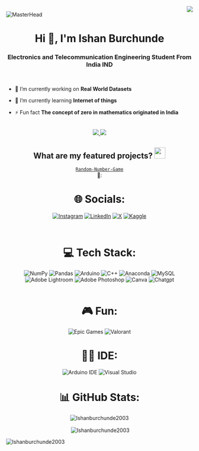 <img align="right" src="https://visitor-badge.laobi.icu/badge?page_id=Ishanburchunde2003.Ishanburchunde2003" />


![MasterHead](https://www.sherpadesk.com/hubfs/Blog%20Images/IT%20Helpdesks%20The%20Key%20to%20Digital%20Transformation%20Success/Featured_Digital.gif)
<h1 align="center">Hi 👋, I'm Ishan Burchunde</h1>
<h3 align="center">Electronics and Telecommunication Engineering Student From India IND</h3>
<br>

- 🔭 I’m currently working on **Real World Datasets**

- 🌱 I’m currently learning **Internet of things**

- ⚡ Fun fact **The concept of zero in mathematics originated in India**
<br>

<div align="center">
  <a href="mailto:iburchunde@gmail.com">
    <img src="https://img.shields.io/badge/Gmail-D14836?style=for-the-badge&logo=gmail&logoColor=white" />
  </a>
  <a href="http://linkedin.com/in/ishan-burchunde-282645151" target="_blank">
    <img src="https://img.shields.io/badge/LinkedIn-0077B5?style=for-the-badge&logo=linkedin&logoColor=white" target="_blank" />
  </a>

## What are my featured projects? <img src="https://user-images.githubusercontent.com/99719265/222153230-7756628c-4daf-4d16-9f06-e52ac3955942.gif" width="30px"> 
<code>[Random-Number-Game ](https://lnkd.in/dEeUpyXY)</code>🍵:



# 🌐 Socials:
[![Instagram](https://img.shields.io/badge/Instagram-E4405F?style=for-the-badge&logo=instagram&logoColor=white)](https://www.instagram.com/ishan_burchunde) [![LinkedIn](https://img.shields.io/badge/LinkedIn-0077B5?style=for-the-badge&logo=linkedin&logoColor=white)](http://linkedin.com/in/ishan-burchunde-282645151) [![X](https://img.shields.io/badge/X-000000?style=for-the-badge&logo=x&logoColor=white)](https://x.com/IBurchunde_) [![Kaggle](https://img.shields.io/badge/kaggle-%20-blue)](https://www.kaggle.com/KhushiBhadange)

<br>

# 💻 Tech Stack:
![NumPy](https://img.shields.io/badge/Numpy-777BB4?style=for-the-badge&logo=numpy&logoColor=white) ![Pandas](https://img.shields.io/badge/Pandas-2C2D72?style=for-the-badge&logo=pandas&logoColor=white) ![Arduino](https://img.shields.io/badge/Arduino-00979D?style=for-the-badge&logo=Arduino&logoColor=white) ![C++](https://img.shields.io/badge/C%2B%2B-00599C?style=for-the-badge&logo=c%2B%2B&logoColor=white) ![Anaconda](https://img.shields.io/badge/conda-342B029.svg?&style=for-the-badge&logo=anaconda&logoColor=white) ![MySQL](https://img.shields.io/badge/MySQL-005C84?style=for-the-badge&logo=mysql&logoColor=white) ![Adobe Lightroom](https://img.shields.io/badge/Adobe%20Lightroom-31A8FF?style=for-the-badge&logo=Adobe%20Lightroom&logoColor=white) ![Adobe Photoshop](https://img.shields.io/badge/Adobe%20Photoshop-31A8FF?style=for-the-badge&logo=Adobe%20Photoshop&logoColor=black) ![Canva](https://img.shields.io/badge/Canva-%2300C4CC.svg?&style=for-the-badge&logo=Canva&logoColor=white) ![Chatgpt](https://img.shields.io/badge/ChatGPT-74aa9c?style=for-the-badge&logo=openai&logoColor=white) 
<br>
<br>

# 🎮 Fun:
![Epic Games](https://img.shields.io/badge/Epic%20Games-313131?style=for-the-badge&logo=Epic%20Games&logoColor=white) ![Valorant](https://img.shields.io/badge/Valorant-fa4454?style=for-the-badge&logo=valorant&logoColor=white)

# 👩‍💻 IDE:
![Arduino IDE](https://img.shields.io/badge/Arduino_IDE-00979D?style=for-the-badge&logo=arduino&logoColor=white) ![Visual Studio](https://img.shields.io/badge/Visual_Studio-5C2D91?style=for-the-badge&logo=visual%20studio&logoColor=white)



# 📊 GitHub Stats:

<p><img align="center" src="https://github-readme-streak-stats.herokuapp.com/?user=Ishanburchunde2003&theme=radical" alt="Ishanburchunde2003" /></p>
<p>&nbsp;<img align="center" src="https://github-readme-stats.vercel.app/api?username=Ishanburchunde2003&show_icons=true&locale=en&theme=radical" alt="Ishanburchunde2003" /></p>
<p><img align="left" src="https://github-readme-stats.vercel.app/api/top-langs?username=Ishanburchunde2003&show_icons=true&locale=en&layout=compact&theme=radical" alt="Ishanburchunde2003" /></p>


